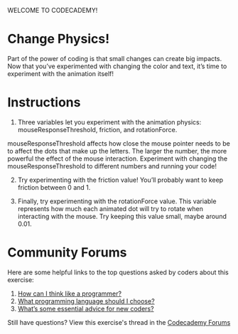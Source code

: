 WELCOME TO CODECADEMY!
# Change Physics!

Part of the power of coding is that small changes can create big impacts. Now that you’ve experimented with changing the color and text, it’s time to experiment with the animation itself!

# Instructions

1. Three variables let you experiment with the animation physics: mouseResponseThreshold, friction, and rotationForce.

mouseResponseThreshold affects how close the mouse pointer needs to be to affect the dots that make up the letters. The larger the number, the more powerful the effect of the mouse interaction. Experiment with changing the mouseResponseThreshold to different numbers and running your code!

2. Try experimenting with the friction value! You’ll probably want to keep friction between 0 and 1.

3. Finally, try experimenting with the rotationForce value. This variable represents how much each animated dot will try to rotate when interacting with the mouse. Try keeping this value small, maybe around 0.01.


# Community Forums

Here are some helpful links to the top questions asked by coders about this exercise:
  1. [How can I think like a programmer?](href=https://www.youtube.com/watch?v=rWMuEIcdJP4)
  2. [What programming language should I choose?](https://www.youtube.com/watch?v=r5kfkpYtOiw)
  3. [What’s some essential advice for new coders?](https://youtu.be/LwxFVXmVPDU)


Still have questions? View this exercise's thread in the [Codecademy Forums](https://discuss.codecademy.com/t/371524)
